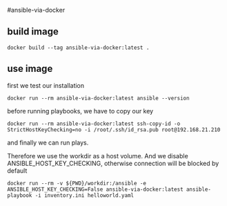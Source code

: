 #ansible-via-docker

## build image
    docker build --tag ansible-via-docker:latest .

## use image
first we test our installation

    docker run --rm ansible-via-docker:latest ansible --version

before running playbooks, we have to copy our key

    docker run --rm ansible-via-docker:latest ssh-copy-id -o StrictHostKeyChecking=no -i /root/.ssh/id_rsa.pub root@192.168.21.210

and finally we can run plays.

Therefore we use the workdir as a host volume. And we disable ANSIBLE_HOST_KEY_CHECKING, otherwise connection will be blocked by default 

    docker run --rm -v ${PWD}/workdir:/ansible -e ANSIBLE_HOST_KEY_CHECKING=False ansible-via-docker:latest ansible-playbook -i inventory.ini helloworld.yaml
